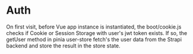 # Auth

On first visit, before Vue app instance is instantiated, the boot/cookie.js checks if Cookie or Session Storage with user's jwt token exists.
If so, the getUser method in pinia user-store fetch's the user data from the Strapi backend and store the result in the store state.

